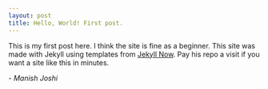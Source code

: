 ```yaml
---
layout: post
title: Hello, World! First post.
---
```


This is my first post here. I think the site is fine as a beginner. This site was made with Jekyll using templates from [Jekyll Now](https://github.com/barryclark/jekyll-now). Pay his repo a visit if you want a site like this in minutes.

 *- Manish Joshi*
